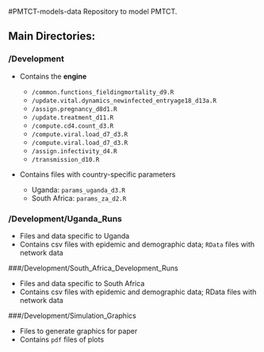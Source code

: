 #PMTCT-models-data
Repository to model PMTCT.


## Main Directories:

### /Development 
* Contains the **engine** 
  * `/common.functions_fieldingmortality_d9.R`
  * `/update.vital.dynamics_newinfected_entryage18_d13a.R`
  * `/assign.pregnancy_d8d1.R`
  * `/update.treatment_d11.R`
  * `/compute.cd4.count_d3.R`
  * `/compute.viral.load_d7_d3.R`
  * `/compute.viral.load_d7_d3.R`
  * `/assign.infectivity_d4.R`
  * `/transmission_d10.R`

* Contains files with country-specific parameters  
  * Uganda: `params_uganda_d3.R`
  * South Africa: `params_za_d2.R`
  
### /Development/Uganda_Runs
* Files and data specific to Uganda 
* Contains csv files with epidemic and demographic data; `RData` files with network data 

###/Development/South_Africa_Development_Runs 
* Files and data specific to South Africa
* Contains csv files with epidemic and demographic data; RData files with network data

###/Development/Simulation_Graphics 
* Files to generate graphics for paper
* Contains `pdf` files of plots 
